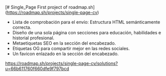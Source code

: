 [# Single_Page First project of roadmap.sh]
(https://roadmap.sh/projects/single-page-cv)

* Lista de comprobación para el envío: Estructura HTML semánticamente correcta. 
* Diseño de una sola página con secciones para educación, habilidades e historial profesional. 
* Metaetiquetas SEO en la sección del encabezado. 
* Etiquetas OG para compartir mejor en las redes sociales. 
* Un favicon enlazado en la sección del encabezado.

https://roadmap.sh/projects/single-page-cv/solutions?u=66b611760f660dfe9f797bcd
